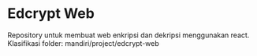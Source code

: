 # Edcrypt Web

Repository untuk membuat web enkripsi dan dekripsi menggunakan react. Klasifikasi folder: mandiri/project/edcrypt-web
